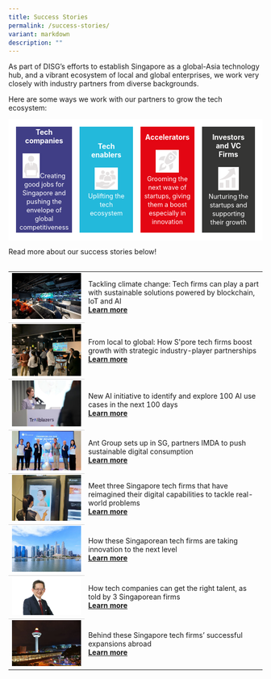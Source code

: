 ```yaml
---
title: Success Stories
permalink: /success-stories/
variant: markdown
description: ""
---
```

As part of DISG’s efforts to establish Singapore as a global-Asia technology hub, and a vibrant ecosystem of local and global enterprises, we work very closely with industry partners from diverse backgrounds.  

Here are some ways we work with our partners to grow the tech ecosystem:  
<table>
	<tbody><tr>
		<td style="background:#403E86; color:white; text-align: center; border: 15px solid white; width:25%;">
			<b>Tech companies</b>
			<br><br><img style="max-width: 35%" src="/images/Stickers/techcompanies.png"><span style="font-size:0.9em;">Creating good jobs for Singapore and pushing the envelope of global competitiveness </span>
		</td>
		<td style="background:#23B9DB; color:white; text-align: center; border: 15px solid white; width:25%;">
			<b>Tech enablers</b>
			<br><br><img style="max-width: 50%" src="/images/Stickers/techenablers.png"><span style="font-size:0.9em;">Uplifting the tech ecosystem</span>
		</td>
		<td style="background:#E30613; color:white; text-align: center; border: 15px solid white; width:25%;">
			<b>Accelerators</b>
			<br><br><img style="max-width: 50%" src="/images/Stickers/accelerators.png"><span style="font-size:0.9em;">Grooming the next wave of startups, giving them a boost especially in innovation</span>
		</td>
		<td style="background:#353534; color:white; text-align: center; border: 15px solid white; width:25%;">
			<b>Investors and VC Firms</b>
			<br><br><img style="max-width: 45%" src="/images/Stickers/investors.png"><span style="font-size:0.9em;">Nurturing the startups and supporting their growth </span>
		</td>
	</tr>
</tbody></table>
Read more about our success stories below! 
<br><br>
<table>
	<!-- 1ST OR MIDDLE ROWS -->
	<tbody><tr>
		<td style="width:30%; vertical-align:middle; border-bottom: 0.75px solid lightgrey">
			<img src="/images/Success%20Stories%20Images/story1.jpg">
		</td>
		<td style="vertical-align:middle;">Tackling climate change: Tech firms can play a part with sustainable solutions powered by blockchain, IoT and AI
			<br><b><a target="_blank" href="https://www.businesstimes.com.sg/startups-tech/imda-tackling-climate-change-tech-firms-can-play-a-part-with-sustainable-solutions-powered-by-blockchain-IoT-and-AI">Learn more</a></b>
		</td>
    </tr>
		<tr>
		<td style="width:30%; vertical-align:middle; border-bottom: 0.75px solid lightgrey">
			<img src="/images/Success%20Stories%20Images/story2.png">
		</td>
		<td style="vertical-align:middle;">From local to global: How S'pore tech firms boost growth with strategic industry-player partnerships
			<br><b><a target="_blank" href="https://www.businesstimes.com.sg/startups-tech/technology/imda-from-local-to-global-how-singapore-tech-firms-boost-growth-with-strategic-industry-player-partnerships">Learn more</a></b>
		</td>
    </tr>
		<tr>
		<td style="width:30%; vertical-align:middle; border-bottom: 0.75px solid lightgrey">
			<img src="/images/Success%20Stories%20Images/story3.png">
		</td>
		<td style="vertical-align:middle;">New AI initiative to identify and explore 100 AI use cases in the next 100 days
			<br><b><a target="_blank" href="https://www.straitstimes.com/tech/new-ai-initiative-to-identify-and-address-100-ai-use-cases-in-the-next-100-days">Learn more</a></b>
		</td>
    </tr>
		<tr>
		<td style="width:30%; vertical-align:middle; border-bottom: 0.75px solid lightgrey">
			<img src="/images/Success%20Stories%20Images/story4.png">
		</td>
		<td style="vertical-align:middle;">Ant Group sets up in SG, partners IMDA to push sustainable digital consumption
			<br><b><a target="_blank" href="https://www.marketing-interactive.com/ant-group-sets-up-in-sg-partners-imda-to-push-sustainable-digital-consumption">Learn more</a></b>
		</td>
    </tr>
		<tr>
		<td style="width:30%; vertical-align:middle; border-bottom: 0.75px solid lightgrey">
			<img src="/images/Success%20Stories%20Images/story5.png">
		</td>
		<td style="vertical-align:middle;">Meet three Singapore tech firms that have reimagined their digital capabilities to tackle real-world problems
			<br><b><a target="_blank" href="https://www.businesstimes.com.sg/startups-tech/technology/imda-meet-three-singapore-tech-firms-have-reimagined-their-digital-capabilities">Learn more</a></b>
		</td>
    </tr>
		<tr>
		<td style="width:30%; vertical-align:middle; border-bottom: 0.75px solid lightgrey">
			<img src="/images/Success%20Stories%20Images/story6.png">
		</td>
		<td style="vertical-align:middle;">How these Singaporean tech firms are taking innovation to the next level
			<br><b><a target="_blank" href="https://www.techinasia.com/singaporean-tech-firms-innovation-level">Learn more</a></b>
		</td>
    </tr>
		<tr>
		<td style="width:30%; vertical-align:middle; border-bottom: 0.75px solid lightgrey">
			<img src="/images/Success%20Stories%20Images/story7.png">
		</td>
		<td style="vertical-align:middle;">How tech companies can get the right talent, as told by 3 Singaporean firms
			<br><b><a target="_blank" href="https://www.techinasia.com/tech-companies-talent-told-3-singaporean-firms">Learn more</a></b>
		</td>
    </tr>
	<!-- LAST ROW -->
	<tr>
		<td style="width:30%; vertical-align:middle;">
			<img src="/images/Success%20Stories%20Images/story8.png">
		</td>
		<td style="vertical-align:middle;">Behind these Singapore tech firms’ successful expansions abroad
			<br><b><a target="_blank" href="https://www.techinasia.com/singapore-tech-firms-successful-expansions">Learn more</a></b>
		</td>
    </tr>
</tbody></table>